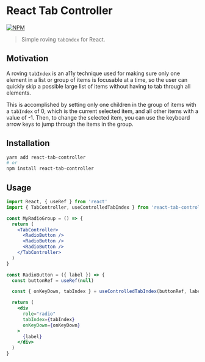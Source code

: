 # React Tab Controller

[![NPM](https://img.shields.io/npm/v/react-tab-controller.svg)](https://www.npmjs.com/package/react-tab-controller)

> Simple roving `tabIndex` for React.

## Motivation

A roving `tabIndex` is an a11y technique used for making sure only one
element in a list or group of items is focusable at a time, so the user
can quickly skip a possible large list of items without having to tab
through all elements.

This is accomplished by setting only one children in the group of items
with a `tabIndex` of 0, which is the current selected item, and all other
items with a value of -1. Then, to change the selected item, you can use
the keyboard arrow keys to jump through the items in the group.

## Installation

```sh
yarn add react-tab-controller
# or
npm install react-tab-controller
```

## Usage

```jsx
import React, { useRef } from 'react'
import { TabController, useControlledTabIndex } from 'react-tab-controller'

const MyRadioGroup = () => {
  return (
    <TabController>
      <RadioButton />
      <RadioButton />
      <RadioButton />
    </TabController>
  )
}

const RadioButton = ({ label }) => {
  const buttonRef = useRef(null)

  const { onKeyDown, tabIndex } = useControlledTabIndex(buttonRef, label)

  return (
    <div
      role="radio"
      tabIndex={tabIndex}
      onKeyDown={onKeyDown}
    >
      {label}
    </div>
  )
}
```
